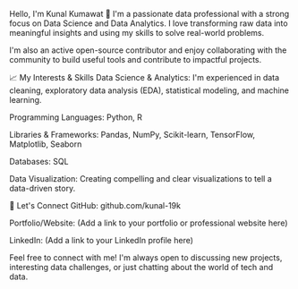 Hello, I'm Kunal Kumawat 👋
I'm a passionate data professional with a strong focus on Data Science and Data Analytics. I love transforming raw data into meaningful insights and using my skills to solve real-world problems.

I'm also an active open-source contributor and enjoy collaborating with the community to build useful tools and contribute to impactful projects.

📈 My Interests & Skills
Data Science & Analytics: I'm experienced in data cleaning, exploratory data analysis (EDA), statistical modeling, and machine learning.

Programming Languages: Python, R

Libraries & Frameworks: Pandas, NumPy, Scikit-learn, TensorFlow, Matplotlib, Seaborn

Databases: SQL

Data Visualization: Creating compelling and clear visualizations to tell a data-driven story.

🤝 Let's Connect
GitHub: github.com/kunal-19k

Portfolio/Website: (Add a link to your portfolio or professional website here)

LinkedIn: (Add a link to your LinkedIn profile here)

Feel free to connect with me! I'm always open to discussing new projects, interesting data challenges, or just chatting about the world of tech and data.
